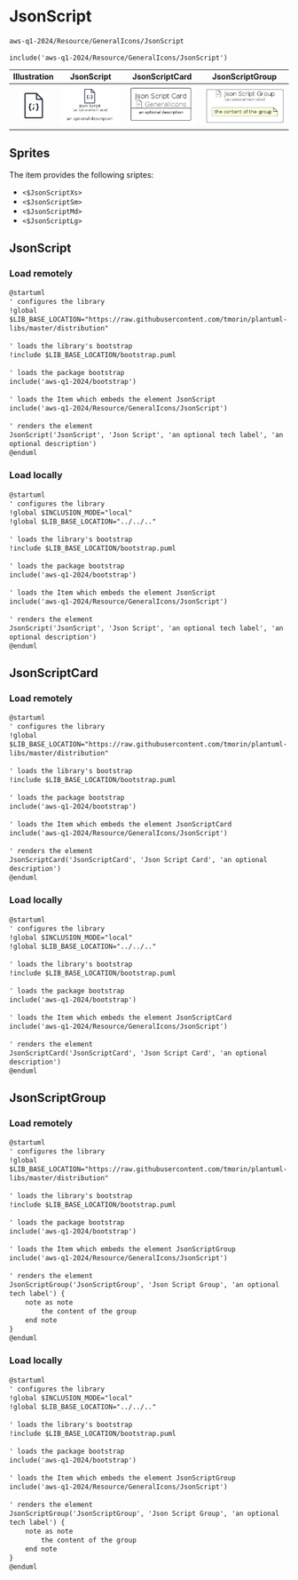 # JsonScript


```text
aws-q1-2024/Resource/GeneralIcons/JsonScript
```

```text
include('aws-q1-2024/Resource/GeneralIcons/JsonScript')
```



| Illustration | JsonScript | JsonScriptCard | JsonScriptGroup |
| :---: | :---: | :---: | :---: |
| ![illustration for Illustration](../../../aws-q1-2024/Resource/GeneralIcons/JsonScript.png) | ![illustration for JsonScript](../../../aws-q1-2024/Resource/GeneralIcons/JsonScript.Local.png) | ![illustration for JsonScriptCard](../../../aws-q1-2024/Resource/GeneralIcons/JsonScriptCard.Local.png) | ![illustration for JsonScriptGroup](../../../aws-q1-2024/Resource/GeneralIcons/JsonScriptGroup.Local.png) |



## Sprites
The item provides the following sriptes:

- `<$JsonScriptXs>`
- `<$JsonScriptSm>`
- `<$JsonScriptMd>`
- `<$JsonScriptLg>`





## JsonScript

### Load remotely
```plantuml
@startuml
' configures the library
!global $LIB_BASE_LOCATION="https://raw.githubusercontent.com/tmorin/plantuml-libs/master/distribution"

' loads the library's bootstrap
!include $LIB_BASE_LOCATION/bootstrap.puml

' loads the package bootstrap
include('aws-q1-2024/bootstrap')

' loads the Item which embeds the element JsonScript
include('aws-q1-2024/Resource/GeneralIcons/JsonScript')

' renders the element
JsonScript('JsonScript', 'Json Script', 'an optional tech label', 'an optional description')
@enduml
```

### Load locally
```plantuml
@startuml
' configures the library
!global $INCLUSION_MODE="local"
!global $LIB_BASE_LOCATION="../../.."

' loads the library's bootstrap
!include $LIB_BASE_LOCATION/bootstrap.puml

' loads the package bootstrap
include('aws-q1-2024/bootstrap')

' loads the Item which embeds the element JsonScript
include('aws-q1-2024/Resource/GeneralIcons/JsonScript')

' renders the element
JsonScript('JsonScript', 'Json Script', 'an optional tech label', 'an optional description')
@enduml
```

## JsonScriptCard

### Load remotely
```plantuml
@startuml
' configures the library
!global $LIB_BASE_LOCATION="https://raw.githubusercontent.com/tmorin/plantuml-libs/master/distribution"

' loads the library's bootstrap
!include $LIB_BASE_LOCATION/bootstrap.puml

' loads the package bootstrap
include('aws-q1-2024/bootstrap')

' loads the Item which embeds the element JsonScriptCard
include('aws-q1-2024/Resource/GeneralIcons/JsonScript')

' renders the element
JsonScriptCard('JsonScriptCard', 'Json Script Card', 'an optional description')
@enduml
```

### Load locally
```plantuml
@startuml
' configures the library
!global $INCLUSION_MODE="local"
!global $LIB_BASE_LOCATION="../../.."

' loads the library's bootstrap
!include $LIB_BASE_LOCATION/bootstrap.puml

' loads the package bootstrap
include('aws-q1-2024/bootstrap')

' loads the Item which embeds the element JsonScriptCard
include('aws-q1-2024/Resource/GeneralIcons/JsonScript')

' renders the element
JsonScriptCard('JsonScriptCard', 'Json Script Card', 'an optional description')
@enduml
```

## JsonScriptGroup

### Load remotely
```plantuml
@startuml
' configures the library
!global $LIB_BASE_LOCATION="https://raw.githubusercontent.com/tmorin/plantuml-libs/master/distribution"

' loads the library's bootstrap
!include $LIB_BASE_LOCATION/bootstrap.puml

' loads the package bootstrap
include('aws-q1-2024/bootstrap')

' loads the Item which embeds the element JsonScriptGroup
include('aws-q1-2024/Resource/GeneralIcons/JsonScript')

' renders the element
JsonScriptGroup('JsonScriptGroup', 'Json Script Group', 'an optional tech label') {
    note as note
        the content of the group
    end note
}
@enduml
```

### Load locally
```plantuml
@startuml
' configures the library
!global $INCLUSION_MODE="local"
!global $LIB_BASE_LOCATION="../../.."

' loads the library's bootstrap
!include $LIB_BASE_LOCATION/bootstrap.puml

' loads the package bootstrap
include('aws-q1-2024/bootstrap')

' loads the Item which embeds the element JsonScriptGroup
include('aws-q1-2024/Resource/GeneralIcons/JsonScript')

' renders the element
JsonScriptGroup('JsonScriptGroup', 'Json Script Group', 'an optional tech label') {
    note as note
        the content of the group
    end note
}
@enduml
```

